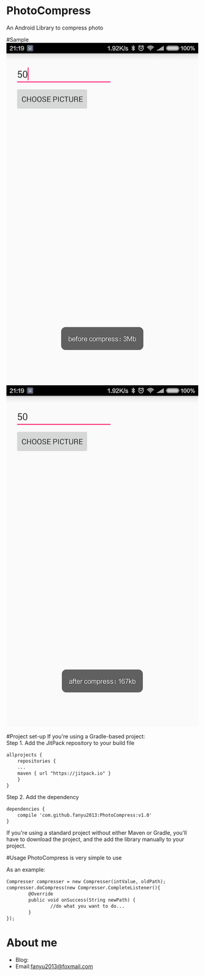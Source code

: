 # PhotoCompress
An Android Library to compress photo

#Sample
![image](https://github.com/fanyu2013/PhotoCompress/blob/master/myPicture01.png)
<br/>
![image](https://github.com/fanyu2013/PhotoCompress/blob/master/myPicture02.png)

#Project set-up
If you're using a Gradle-based project:
<br/>
Step 1. Add the JitPack repository to your build file
~~~
allprojects {
	repositories {
	...
	maven { url "https://jitpack.io" }
	}
}
~~~
Step 2. Add the dependency
~~~
dependencies {
	compile 'com.github.fanyu2013:PhotoCompress:v1.0'
}
~~~

If you're using a standard project without either Maven or Gradle, you'll have to download the project, and the add the library manually to your project.

#Usage
PhotoCompress is very simple to use

As an example:
~~~
Compresser compresser = new Compresser(intValue, oldPath);
compresser.doCompress(new Compresser.CompleteListener(){
        @Override
        public void onSuccess(String newPath) {
                //do what you want to do...
        }
});
~~~

# About me
* Blog:
* Email:[fanyu2013@foxmail.com](mailto:fanyu2013@foxmail.com)
